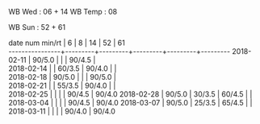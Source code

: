 WB Wed      : 06 + 14
WB Temp     :      08

WB Sun      : 52 + 61

date num min/rt |    6    |    8    |    14   |    52   |    61   
----------------+---------+---------+---------+---------+---------
2018-02-11      |  90/5.0 |         |         |  90/4.5 |        
2018-02-14      |         |  60/3.5 |  90/4.0 |         |        
2018-02-18      |  90/5.0 |         |         |  90/5.0 |        
2018-02-21      |         |  55/3.5 |  90/4.0 |         |        
2018-02-25      |         |         |         |  90/4.5 |  90/4.0
2018-02-28      |  90/5.0 |  30/3.5 |  60/4.5 |         |        
2018-03-04      |         |         |         |  90/4.5 |  90/4.0
2018-03-07      |  90/5.0 |  25/3.5 |  65/4.5 |         |        
2018-03-11      |         |         |         |  90/4.0 |  90/4.0

